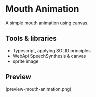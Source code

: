 # Mouth Animation
A simple mouth animation using canvas.
## Tools & libraries
- Typescript, applying SOLID principles
- WebApi SpeechSynthesis & canvas
- sprite image
## Preview
(preview-mouth-animation.png)